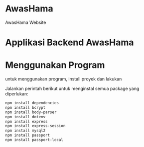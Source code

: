 # AwasHama
AwasHama Website

# Applikasi Backend AwasHama

# Menggunakan Program
untuk menggunakan program, install proyek dan lakukan

Jalankan perintah berikut untuk menginstal semua package yang diperlukan:
```bash
npm install dependencies
npm install bcrypt
npm install body-parser
npm install dotenv
npm install express
npm install express-session
npm install mysql2
npm install passport
npm install passport-local




